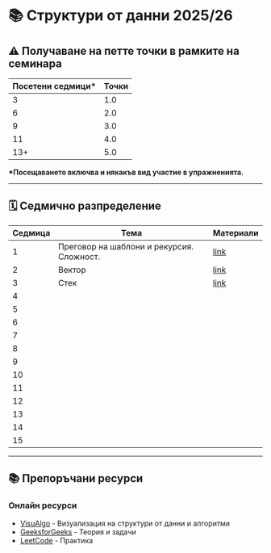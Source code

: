 # 📚 Структури от данни 2025/26

## ⚠️ **Получаване на петте точки в рамките на семинара**

| Посетени седмици* | Точки |
| -------------- | ------ |
| 3 | 1.0 |
| 6 | 2.0 |
| 9 | 3.0 |
| 11 | 4.0 |
| 13+ | 5.0 |

**\*Посещаването включва и някакъв вид участие в упражненията.**

---

## 🗓️ Седмично разпределение

| Седмица | Тема | Материали |
|---------|------|-----------|
| 1 |Преговор на шаблони и рекурсия. Сложност. | [link](https://github.com/Stelllarce/DataStructuresIS2025_26/tree/main/Week01) |
| 2 |Вектор| [link](https://github.com/Stelllarce/DataStructuresIS2025_26/tree/main/Week02) |
| 3 | Стек | [link](https://github.com/Stelllarce/DataStructuresIS2025_26/tree/main/Week03) |
| 4 | | |
| 5 | | |
| 6 | | |
| 7 | | |
| 8 | | |
| 9 | | |
| 10 | | |
| 11 | | |
| 12 | | |
| 13 | | |
| 14 | | |
| 15 | | |

---

## 📚 Препоръчани ресурси

### Онлайн ресурси
- [VisuAlgo](https://visualgo.net/) - Визуализация на структури от данни и алгоритми
- [GeeksforGeeks](https://www.geeksforgeeks.org/data-structures/) - Теория и задачи
- [LeetCode](https://leetcode.com/) - Практика
